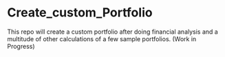 # Create_custom_Portfolio
This repo will create a custom portfolio after doing financial analysis and a multitude of other calculations of a few sample portfolios. (Work in Progress)
